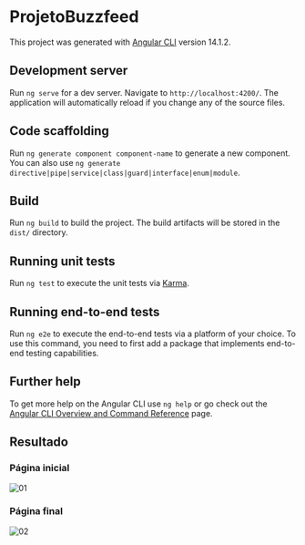 # ProjetoBuzzfeed

This project was generated with [Angular CLI](https://github.com/angular/angular-cli) version 14.1.2.

## Development server

Run `ng serve` for a dev server. Navigate to `http://localhost:4200/`. The application will automatically reload if you change any of the source files.

## Code scaffolding

Run `ng generate component component-name` to generate a new component. You can also use `ng generate directive|pipe|service|class|guard|interface|enum|module`.

## Build

Run `ng build` to build the project. The build artifacts will be stored in the `dist/` directory.

## Running unit tests

Run `ng test` to execute the unit tests via [Karma](https://karma-runner.github.io).

## Running end-to-end tests

Run `ng e2e` to execute the end-to-end tests via a platform of your choice. To use this command, you need to first add a package that implements end-to-end testing capabilities.

## Further help

To get more help on the Angular CLI use `ng help` or go check out the [Angular CLI Overview and Command Reference](https://angular.io/cli) page.

## Resultado
### Página inicial
![01](https://github.com/LinusWeb/angular-buzzfeed-quizz-clone/assets/20049294/0931dc88-a412-4c5d-8b2b-f57320772ffc)

### Página final
![02](https://github.com/LinusWeb/angular-buzzfeed-quizz-clone/assets/20049294/84b5ab23-e124-4506-aa4a-4b925e9657db)
